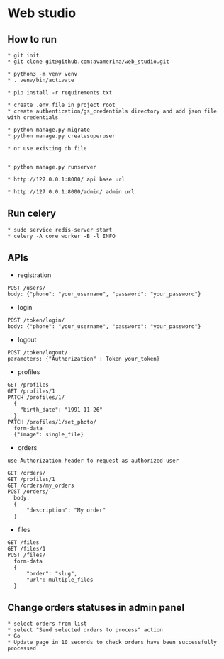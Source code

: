 # Web studio
  

## How to run

```
* git init
* git clone git@github.com:avamerina/web_studio.git

* python3 -m venv venv
* . venv/bin/activate

* pip install -r requirements.txt

* create .env file in project root
* create authentication/gs_credentials directory and add json file with credentials

* python manage.py migrate
* python manage.py createsuperuser

* or use existing db file


* python manage.py runserver
  
* http://127.0.0.1:8000/ api base url
  
* http://127.0.0.1:8000/admin/ admin url
```

## Run celery

```
* sudo service redis-server start
* celery -A core worker -B -l INFO

```


## APIs

* registration
```
POST /users/ 
body: {"phone": "your_username", "password": "your_password"}
```

* login
```
POST /token/login/
body: {"phone": "your_username", "password": "your_password"} 
```

* logout
```
POST /token/logout/
parameters: {"Authorization" : Token your_token}
```

* profiles
  
```
GET /profiles
GET /profiles/1
PATCH /profiles/1/
  {
    "birth_date": "1991-11-26"
  }
PATCH /profiles/1/set_photo/
  form-data
  {"image": single_file}

```

* orders
  
```
use Authorization header to request as authorized user

GET /orders/
GET /profiles/1
GET /orders/my_orders
POST /orders/
  body:
  {
      "description": "My order"
  }
```

* files
```
GET /files
GET /files/1
POST /files/
  form-data
  {
      "order": "slug",
      "url": multiple_files
  }

```

## Change orders statuses in admin panel
```
* select orders from list
* select "Send selected orders to process" action
* Go
* Update page in 10 seconds to check orders have been successfully processed
```



  

  

